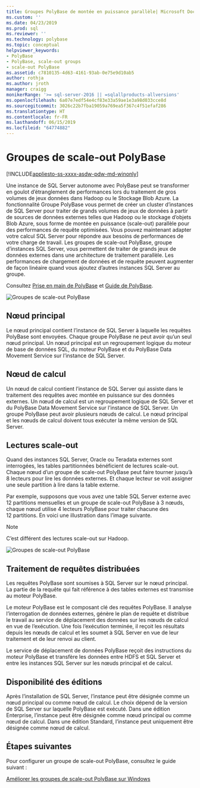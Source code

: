 ```yaml
---
title: Groupes PolyBase de montée en puissance parallèle| Microsoft Docs
ms.custom: ''
ms.date: 04/23/2019
ms.prod: sql
ms.reviewer: ''
ms.technology: polybase
ms.topic: conceptual
helpviewer_keywords:
- PolyBase
- PolyBase, scale-out groups
- scale-out PolyBase
ms.assetid: c7810135-4d63-4161-93ab-0e75e9d10ab5
author: rothja
ms.author: jroth
manager: craigg
monikerRange: '>= sql-server-2016 || =sqlallproducts-allversions'
ms.openlocfilehash: 6a07e7edf54e4cf83e33a59ae1e3a98d033cce8d
ms.sourcegitcommit: 3026c22b7fba19059a769ea5f367c4f51efaf286
ms.translationtype: HT
ms.contentlocale: fr-FR
ms.lasthandoff: 06/15/2019
ms.locfileid: "64774882"
---
```

# <a name="polybase-scale-out-groups"></a>Groupes de scale-out PolyBase

[!INCLUDE[appliesto-ss-xxxx-asdw-pdw-md-winonly](../../includes/appliesto-ss-xxxx-xxxx-xxx-md-winonly.md)]

Une instance de SQL Server autonome avec PolyBase peut se transformer en goulot d’étranglement de performances lors du traitement de gros volumes de jeux données dans Hadoop ou le Stockage Blob Azure. La fonctionnalité Groupe PolyBase vous permet de créer un cluster d’instances de SQL Server pour traiter de grands volumes de jeux de données à partir de sources de données externes telles que Hadoop ou le stockage d’objets Blob Azure, sous forme de montée en puissance (scale-out) parallèle pour des performances de requête optimisées. Vous pouvez maintenant adapter votre calcul SQL Server pour répondre aux besoins de performances de votre charge de travail. Les groupes de scale-out PolyBase, groupe d’instances SQL Server, vous permettent de traiter de grands jeux de données externes dans une architecture de traitement parallèle. Les performances de chargement de données et de requête peuvent augmenter de façon linéaire quand vous ajoutez d’autres instances SQL Server au groupe. 
  
Consultez [Prise en main de PolyBase](../../relational-databases/polybase/get-started-with-polybase.md) et [Guide de PolyBase](../../relational-databases/polybase/polybase-guide.md).
  
![Groupes de scale-out PolyBase](../../relational-databases/polybase/media/polybase-scale-out-groups.png "Groupes de scale-out PolyBase")  
  
## <a name="head-node"></a>Nœud principal  

Le nœud principal contient l’instance de SQL Server à laquelle les requêtes PolyBase sont envoyées. Chaque groupe PolyBase ne peut avoir qu’un seul nœud principal. Un nœud principal est un regroupement logique du moteur de base de données SQL, du moteur PolyBase et du PolyBase Data Movement Service sur l’instance de SQL Server.
  
## <a name="compute-node"></a>Nœud de calcul  

Un nœud de calcul contient l’instance de SQL Server qui assiste dans le traitement des requêtes avec montée en puissance sur des données externes. Un nœud de calcul est un regroupement logique de SQL Server et du PolyBase Data Movement Service sur l’instance de SQL Server. Un groupe PolyBase peut avoir plusieurs nœuds de calcul. Le nœud principal et les nœuds de calcul doivent tous exécuter la même version de SQL Server.

## <a name="scale-out-reads"></a>Lectures scale-out

Quand des instances SQL Server, Oracle ou Teradata externes sont interrogées, les tables partitionnées bénéficient de lectures scale-out. Chaque nœud d’un groupe de scale-out PolyBase peut faire tourner jusqu’à 8 lecteurs pour lire les données externes. Et chaque lecteur se voit assigner une seule partition à lire dans la table externe. 

Par exemple, supposons que vous avez une table SQL Server externe avec 12 partitions mensuelles et un groupe de scale-out PolyBase à 3 nœuds, chaque nœud utilise 4 lecteurs PolyBase pour traiter chacune des 12 partitions. En voici une illustration dans l’image suivante. 

> [!NOTE]
>  C’est différent des lectures scale-out sur Hadoop. 

![Groupes de scale-out PolyBase](../../relational-databases/polybase/media/polybase-scale-out-groups2.png "Groupes de scale-out PolyBase")
  
## <a name="distributed-query-processing"></a>Traitement de requêtes distribuées  

Les requêtes PolyBase sont soumises à SQL Server sur le nœud principal. La partie de la requête qui fait référence à des tables externes est transmise au moteur PolyBase.
  
Le moteur PolyBase est le composant clé des requêtes PolyBase. Il analyse l’interrogation de données externes, génère le plan de requête et distribue le travail au service de déplacement des données sur les nœuds de calcul en vue de l’exécution. Une fois l’exécution terminée, il reçoit les résultats depuis les nœuds de calcul et les soumet à SQL Server en vue de leur traitement et de leur renvoi au client.
  
Le service de déplacement de données PolyBase reçoit des instructions du moteur PolyBase et transfère les données entre HDFS et SQL Server et entre les instances SQL Server sur les nœuds principal et de calcul.
  
## <a name="editions-availability"></a>Disponibilité des éditions  

Après l’installation de SQL Server, l’instance peut être désignée comme un nœud principal ou comme nœud de calcul. Le choix dépend de la version de SQL Server sur laquelle PolyBase est exécuté. Dans une édition Enterprise, l’instance peut être désignée comme nœud principal ou comme nœud de calcul. Dans une édition Standard, l’instance peut uniquement être désignée comme nœud de calcul.

## <a name="next-steps"></a>Étapes suivantes

Pour configurer un groupe de scale-out PolyBase, consultez le guide suivant :

[Améliorer les groupes de scale-out PolyBase sur Windows](configure-scale-out-groups-windows.md)
